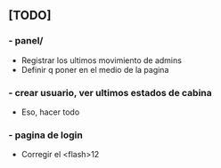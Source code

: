 ## [TODO]

### - panel/

- Registrar los ultimos movimiento de admins
- Definir q poner en el medio de la pagina


### - crear usuario, ver ultimos estados de cabina

- Eso, hacer todo


### - pagina de login 

- Corregir el \<flash>12